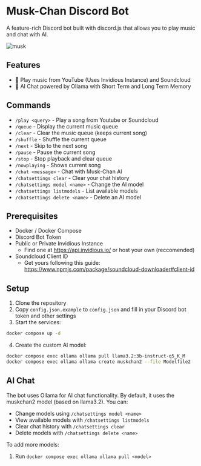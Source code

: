 # Musk-Chan Discord Bot

A feature-rich Discord bot built with discord.js that allows you to play music and chat with AI.

![musk](https://github.com/user-attachments/assets/5c3f68c0-84eb-496f-ac1c-f47affc71dc6)

## Features

- 🎵 Play music from YouTube (Uses Invidious Instance) and Soundcloud
- 🤖 AI Chat powered by Ollama with Short Term and Long Term Memory

## Commands

- `/play <query>` - Play a song from Youtube or Soundcloud
- `/queue` - Display the current music queue
- `/clear` - Clear the music queue (keeps current song)
- `/shuffle` - Shuffle the current queue
- `/next` - Skip to the next song
- `/pause` - Pause the current song
- `/stop` - Stop playback and clear queue
- `/nowplaying` - Shows current song
- `/chat <message>` - Chat with Musk-Chan AI
- `/chatsettings clear` - Clear your chat history
- `/chatsettings model <name>` - Change the AI model
- `/chatsettings listmodels` - List available models
- `/chatsettings delete <name>` - Delete an AI model

## Prerequisites

- Docker / Docker Compose
- Discord Bot Token
- Public or Private Invidious Instance 
  - Find one at https://api.invidious.io/ or host your own (reccomended)
- Soundcloud Client ID
  - Get yours following this guide: https://www.npmjs.com/package/soundcloud-downloader#client-id

## Setup

1. Clone the repository
2. Copy `config.json.example` to `config.json` and fill in your Discord bot token and other settings
3. Start the services:
```bash
docker compose up -d
```
4. Create the custom AI model:
```bash
docker compose exec ollama ollama pull llama3.2:3b-instruct-q5_K_M
docker compose exec ollama ollama create muskchan2 --file Modelfile2
```

## AI Chat
The bot uses Ollama for AI chat functionality. By default, it uses the muskchan2 model (based on llama3.2). You can:
- Change models using `/chatsettings model <name>`
- View available models with `/chatsettings listmodels`
- Clear chat history with `/chatsettings clear`
- Delete models with `/chatsettings delete <name>`

To add more models:
1. Run `docker compose exec ollama ollama pull <model>`
